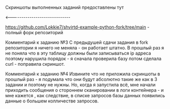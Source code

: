 Скриншоты выполненных заданий предоставлены тут

<-----------------------------

https://github.com/Lokkie7/shvirtd-example-python-fork/tree/main - полный форк репозиторий

Комментарий к заданию №3
С предыдушей сдачи задания в fork репозитории я ничего не меняла - он работает штатно.
В прошлый раз я не поняла что в эту таблицу должны были записываться ip адреса поэтому нарушила порядок - я сначала проверила базу потом сделала curl - поправила скриншот.

Комментарий к заданию №4
Извините что не приложила скриншоты в прошлый раз - я подумала что они будут абсолютно такие же как в 3 задании и поэтому не нужны.
Но, когда я запустила всё, мне начали приходить сообщения о стороннем сканировании в логи контейнера - и мне кажется , как следствие, в списке запросов базы данных появились данные о большем колличестве запросов.

